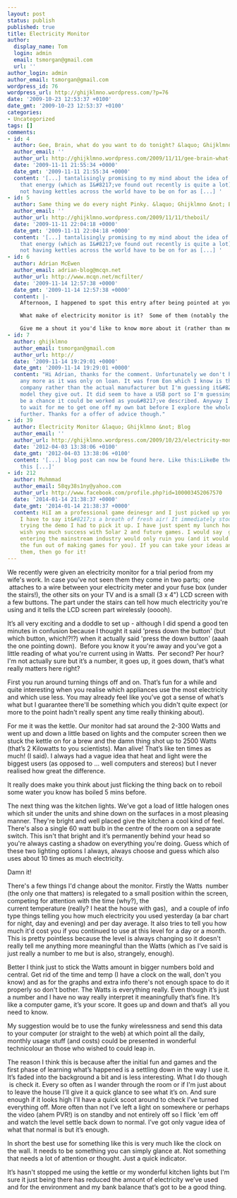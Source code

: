 ```yaml
---
layout: post
status: publish
published: true
title: Electricity Monitor
author:
  display_name: Tom
  login: admin
  email: tsmorgan@gmail.com
  url: ''
author_login: admin
author_email: tsmorgan@gmail.com
wordpress_id: 76
wordpress_url: http://ghijklmno.wordpress.com/?p=76
date: '2009-10-23 12:53:37 +0100'
date_gmt: '2009-10-23 12:53:37 +0100'
categories:
- Uncategorized
tags: []
comments:
- id: 4
  author: Gee, Brain, what do you want to do tonight? &laquo; Ghijklmno &not; Blog
  author_email: ''
  author_url: http://ghijklmno.wordpress.com/2009/11/11/gee-brain-what-do-you-want-to-do-tonight/
  date: '2009-11-11 21:55:34 +0000'
  date_gmt: '2009-11-11 21:55:34 +0000'
  content: '[...] tantalisingly promising to my mind about the idea of saving all
    that energy (which as I&#8217;ve found out recently is quite a lot) simply by
    not having kettles across the world have to be on for as [...] '
- id: 5
  author: Same thing we do every night Pinky. &laquo; Ghijklmno &not; Blog
  author_email: ''
  author_url: http://ghijklmno.wordpress.com/2009/11/11/theboil/
  date: '2009-11-11 22:04:18 +0000'
  date_gmt: '2009-11-11 22:04:18 +0000'
  content: '[...] tantalisingly promising to my mind about the idea of saving all
    that energy (which as I&#8217;ve found out recently is quite a lot) simply by
    not having kettles across the world have to be on for as [...] '
- id: 6
  author: Adrian McEwen
  author_email: adrian-blog@mcqn.net
  author_url: http://www.mcqn.net/mcfilter/
  date: '2009-11-14 12:57:38 +0000'
  date_gmt: '2009-11-14 12:57:38 +0000'
  content: |-
    Afternoon, I happened to spot this entry after being pointed at your excellent TEDx Leeds writeup.

    What make of electricity monitor is it?  Some of them (notably the Current Cost) can be connected up to a computer to get the data out to somewhere more useful.  For example, you can see the usage from my flat at http://www.pachube.com/feeds/3147 and it&#8217;s not that tricky to get set up.

    Give me a shout it you'd like to know more about it (rather than me fill up your comments box with stuff you're not interested in :-)
- id: 7
  author: ghijklmno
  author_email: tsmorgan@gmail.com
  author_url: http://
  date: '2009-11-14 19:29:01 +0000'
  date_gmt: '2009-11-14 19:29:01 +0000'
  content: "Hi Adrian, thanks for the comment. Unfortunately we don't have the monitor
    any more as it was only on loan. It was from Eon which I know is the electricity
    company rather than the actual manufacturer but I'm guessing it&#8217;s the standard
    model they give out. It did seem to have a USB port so I'm guessing there must
    be a chance it could be worked as you&#8217;ve described. Anyway I guess it'll have
    to wait for me to get one off my own bat before I explore the whole thing any
    further. Thanks for a offer of advice though."
- id: 39
  author: Electricity Monitor &laquo; Ghijklmno &not; Blog
  author_email: ''
  author_url: http://ghijklmno.wordpress.com/2009/10/23/electricity-monitor/
  date: '2012-04-03 13:38:06 +0100'
  date_gmt: '2012-04-03 13:38:06 +0100'
  content: '[...] blog post can now be found here. Like this:LikeBe the first to like
    this [...]'
- id: 212
  author: Muhmmad
  author_email: 58qy38s1ny@yahoo.com
  author_url: http://www.facebook.com/profile.php?id=100003452067570
  date: '2014-01-14 21:38:37 +0000'
  date_gmt: '2014-01-14 21:38:37 +0000'
  content: HiI am a professional game deinesgr and I just picked up your game on steam.
    I have to say it&#8217;s a breath of fresh air! It immediately stood out to me and after
    trying the demo I had to pick it up. I have just spent my lunch hour playing it.I
    wish you much success with Solar 2 and future games. I would say  going pro' and
    entering the mainstream industry would only ruin you (and it would probably suck
    the fun out of making games for you). If you can take your ideas and run with
    them, then go for it!
---
```

<p>We recently were given an electricity monitor for a trial period from my wife's work. In case you&#8217;ve not seen them they come in two parts; &nbsp;one &nbsp;attaches to a wire between your electricity meter and your fuse box (under the stairs!), the other sits on your TV and is a small (3 x 4") LCD screen with a few buttons. The part under the stairs can tell how much electricity you're using and it tells the LCD screen part wirelessly (ooooh).</p>

<p>It&#8217;s all very exciting and a doddle to set up - although I did spend a good ten minutes in&nbsp;confusion&nbsp;because I thought it said 'press down the button' (but which button, which!?!?) when it actually said 'press the down button' (aaah the one pointing down). &nbsp;Before you know it you're away and you&#8217;ve got a little reading of what you're current using in Watts. &nbsp;Per second? Per hour? I'm not actually sure but it&#8217;s a number, it goes up, it goes down, that&#8217;s what really matters here right?</p>

<p>First you run around turning things off and on. That&#8217;s fun for a while and quite interesting when you realise which appliances use the most electricity and which use less. You may already feel like you&#8217;ve got a sense of what&#8217;s what but I&nbsp;guarantee&nbsp;there'll be something which you didn't quite expect (or more to the point hadn't really spent any time really thinking about).</p>

<p>For me it was the kettle. Our monitor had sat around the 2-300 Watts and went up and down a little based on lights and the computer screen then we stuck the kettle on for a brew and the damn thing shot up to 2500 Watts (that&#8217;s 2 Kilowatts to you scientists). Man alive! That&#8217;s like ten times as much! (I said). I always had a vague idea that heat and light were the biggest users (as opposed to ... well computers and stereos) but I never realised how great the difference.</p>

<p>It really does make you think about just flicking the thing back on to reboil some water you know has boiled 5 mins before.</p>

<p>The next thing was the kitchen lights. We&#8217;ve got a load of little halogen ones which sit under the units and shine down on the surfaces in a most pleasing manner. They're bright and well placed give the kitchen a cool kind of feel. There's also a single 60 watt bulb in the&nbsp;centre&nbsp;of the room on a separate switch. This isn't that bright and it&#8217;s permanently behind your head so you're always casting a shadow on everything you're doing. Guess which of these two lighting options I always, always&nbsp;choose and guess which also uses about 10 times as much electricity.</p>

<p>Damn it!</p>

<p>There's a few things I'd change about the monitor. Firstly the Watts &nbsp;number (the only one that matters) is relegated to a small position within the screen, competing for attention with the time (why?), the current&nbsp;temperature&nbsp;(really? I heat the house with gas), &nbsp;and a couple of info type things telling you how much&nbsp;electricity&nbsp;you used yesterday (a bar chart for night, day and evening) and per day average. It also tries to tell you how much it'd cost you if you continued to use at this level for a day or a month. This is pretty pointless because the level is always changing so it doesn't really tell me anything more meaningful than the Watts (which as I&#8217;ve said is just really a number to me but is also, strangely, enough).</p>

<p>Better I think just to stick the Watts amount in bigger numbers bold and central. Get rid of the time and temp (I have a clock on the wall, don't you know) and as for the graphs and extra info there's not enough space to do it properly so don't bother. The Watts is everything really. Even though it&#8217;s just a number and I have no way really interpret it meaningfully that&#8217;s fine. It&#8217;s like a computer game, it&#8217;s your score. It goes up and down and that&#8217;s &nbsp;all you need to know.</p>

<p>My suggestion would be to use the funky wirelessness and send this data to your computer (or straight to the web) at which point all the daily, monthly usage stuff (and costs) could be presented in wonderful technicolour an those who wished to could leap in.</p>

<p>The reason I think this is because after the initial fun and games and the first phase of learning what&#8217;s happened is a settling down in the way I use it. It&#8217;s faded into the background a bit and is less interesting. What I do though &nbsp;is check it. Every so often as I wander through the room or if I'm just about to leave the house I'll give it a quick glance to see what it&#8217;s on. And sure enough if it looks high I'll have a quick scoot around to check I&#8217;ve turned everything off. More often than not I&#8217;ve left a light on somewhere or perhaps the video (ahem PVR!) is on standby and not entirely off so I flick 'em off and watch the level settle back down to normal. I&#8217;ve got only vague idea of what that normal is but it&#8217;s enough.</p>

<p>In short the best use for something like this is very much like the clock on the wall. It needs to be something you can simply glance at. Not something that needs a lot of attention or thought. Just a quick indicator.</p>

<p>It&#8217;s hasn't stopped me using the kettle or my wonderful kitchen lights but I'm sure it just being there has reduced the amount of&nbsp;electricity we&#8217;ve used and for the environment and my bank balance that&#8217;s got to be a good thing.</p>

